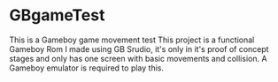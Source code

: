 # GBgameTest
This is a Gameboy game movement test
This project is a functional Gameboy Rom I made using GB Srudio, it's only in it's proof of concept stages and only has one screen with basic movements and collision.
A Gameboy emulator is required to play this.
